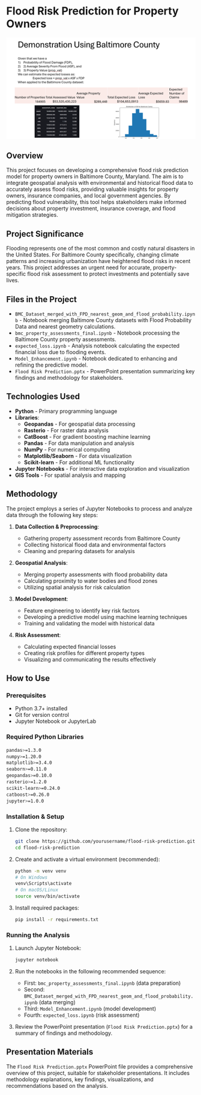 # Flood Risk Prediction for Property Owners

![Flood Risk Prediction Screenshot](images/Screenshot%202025-05-16%20192058.png)

## Overview
This project focuses on developing a comprehensive flood risk prediction model for property owners in Baltimore County, Maryland. The aim is to integrate geospatial analysis with environmental and historical flood data to accurately assess flood risks, providing valuable insights for property owners, insurance companies, and local government agencies. By predicting flood vulnerability, this tool helps stakeholders make informed decisions about property investment, insurance coverage, and flood mitigation strategies.

## Project Significance
Flooding represents one of the most common and costly natural disasters in the United States. For Baltimore County specifically, changing climate patterns and increasing urbanization have heightened flood risks in recent years. This project addresses an urgent need for accurate, property-specific flood risk assessment to protect investments and potentially save lives.

## Files in the Project
- `BMC_Dataset_merged_with_FPD_nearest_geom_and_flood_probability.ipynb` - Notebook merging Baltimore County datasets with Flood Probability Data and nearest geometry calculations.
- `bmc_property_assessments_final.ipynb` - Notebook processing the Baltimore County property assessments.
- `expected_loss.ipynb` - Analysis notebook calculating the expected financial loss due to flooding events.
- `Model_Enhancement.ipynb` - Notebook dedicated to enhancing and refining the predictive model.
- `Flood Risk Prediction.pptx` - PowerPoint presentation summarizing key findings and methodology for stakeholders.

## Technologies Used
- **Python** - Primary programming language
- **Libraries**:
  - **Geopandas** - For geospatial data processing
  - **Rasterio** - For raster data analysis
  - **CatBoost** - For gradient boosting machine learning
  - **Pandas** - For data manipulation and analysis
  - **NumPy** - For numerical computing
  - **Matplotlib/Seaborn** - For data visualization
  - **Scikit-learn** - For additional ML functionality
- **Jupyter Notebooks** - For interactive data exploration and visualization
- **GIS Tools** - For spatial analysis and mapping

## Methodology
The project employs a series of Jupyter Notebooks to process and analyze data through the following key steps:

1. **Data Collection & Preprocessing**:
   - Gathering property assessment records from Baltimore County
   - Collecting historical flood data and environmental factors
   - Cleaning and preparing datasets for analysis

2. **Geospatial Analysis**:
   - Merging property assessments with flood probability data
   - Calculating proximity to water bodies and flood zones
   - Utilizing spatial analysis for risk calculation

3. **Model Development**:
   - Feature engineering to identify key risk factors
   - Developing a predictive model using machine learning techniques
   - Training and validating the model with historical data

4. **Risk Assessment**:
   - Calculating expected financial losses
   - Creating risk profiles for different property types
   - Visualizing and communicating the results effectively

## How to Use

### Prerequisites
- Python 3.7+ installed
- Git for version control
- Jupyter Notebook or JupyterLab

### Required Python Libraries
```bash
pandas>=1.3.0
numpy>=1.20.0
matplotlib>=3.4.0
seaborn>=0.11.0
geopandas>=0.10.0
rasterio>=1.2.0
scikit-learn>=0.24.0
catboost>=0.26.0
jupyter>=1.0.0
```

### Installation & Setup
1. Clone the repository:
   ```bash
   git clone https://github.com/yourusername/flood-risk-prediction.git
   cd flood-risk-prediction
   ```

2. Create and activate a virtual environment (recommended):
   ```bash
   python -m venv venv
   # On Windows
   venv\Scripts\activate
   # On macOS/Linux
   source venv/bin/activate
   ```

3. Install required packages:
   ```bash
   pip install -r requirements.txt
   ```

### Running the Analysis
1. Launch Jupyter Notebook:
   ```bash
   jupyter notebook
   ```

2. Run the notebooks in the following recommended sequence:
   - First: `bmc_property_assessments_final.ipynb` (data preparation)
   - Second: `BMC_Dataset_merged_with_FPD_nearest_geom_and_flood_probability.ipynb` (data merging)
   - Third: `Model_Enhancement.ipynb` (model development)
   - Fourth: `expected_loss.ipynb` (risk assessment)

3. Review the PowerPoint presentation (`Flood Risk Prediction.pptx`) for a summary of findings and methodology.

## Presentation Materials
The `Flood Risk Prediction.pptx` PowerPoint file provides a comprehensive overview of this project, suitable for stakeholder presentations. It includes methodology explanations, key findings, visualizations, and recommendations based on the analysis.
